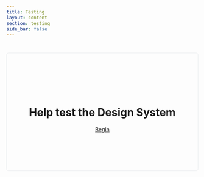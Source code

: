 ```yaml
---
title: Testing
layout: content
section: testing
side_bar: false
---
```


<style>
  .testing-wrap {
    margin-top: 40px;
    padding: 100px 50px;
    border: 1px solid #E8EBED;
    border-radius: 5.6px;
    display: flex;
    flex-direction: column;
    align-items: center;
    justify-content: center;
  }
</style>

<div class="testing-wrap">
  <h1 class="mb-4">Help test the Design System</h1>
  <a class="btn btn-primary" href="/testing/contact-form.html">Begin</a>
</div>